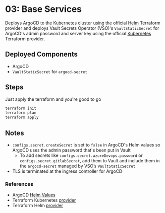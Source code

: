 # 03: Base Services
Deploys ArgoCD to the Kubernetes cluster using the official [Helm](https://registry.terraform.io/providers/hashicorp/helm/latest/docs) Terraform provider and deploys Vault Secrets Operator (VSO)'s `VaultStaticSecret` for ArgoCD's admin password and server key using the official [Kubernetes](https://registry.terraform.io/providers/hashicorp/kubernetes/latest/docs) Terraform provider.

## Deployed Components
- ArgoCD
- `VaultStaticSecret` for `argocd-secret`

## Steps
Just apply the terraform and you're good to go
```bash
terraform init
terraform plan
terraform apply
```

## Notes
- `configs.secret.createSecret` is set to `false` in ArgoCD's Helm values so ArgoCD uses the admin password that's been put in Vault
    - To add secrets like `configs.secret.azureDevops.password` or `configs.secret.gitlabSecret`, add them to Vault and include them in the `argocd-secret` managed by VSO’s `VaultStaticSecret`
- TLS is terminated at the ingress controller for ArgoCD

### References
- ArgoCD [Helm Values](https://artifacthub.io/packages/helm/argo/argo-cd)
- Terraform Kubernetes [provider](https://registry.terraform.io/providers/hashicorp/kubernetes/latest/docs)
- Terraform Helm [provider](https://registry.terraform.io/providers/hashicorp/helm/latest/docs)